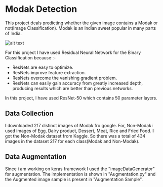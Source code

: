 # Modak Detection

This project deals predicting whether the given image contains a Modak or not(Image Classification). Modak is an Indian sweet popular in many parts of India.

![alt text](https://encrypted-tbn0.gstatic.com/images?q=tbn%3AANd9GcSFl0r0k0fR3Uqle3VKUS3LI8K91eL_ouTolRkvaQZigLLYfcM2)

For this project I have used Residual Neural Network for the Binary Classification because :-  

* ResNets are easy to optimize.
* ResNets improve feature extraction.
* ResNets overcome the vanishing gradient problem.
* ResNets can easily gain accuracy from greatly increased depth, producing results which are better than previous networks.

In this project, I have used ResNet-50 which contains 50 parameter layers.

## Data Collection

I downloaded 217 distinct images of Modak fro google. For, Non-Modak i used images of Egg, Dairy product, Dessert, Meat, Rice and Fried Food. I got the Non-Modak dataset from Kaggle. So there was a total of 434 images in the dataset 217 for each class(Modak and Non-Modak).

## Data Augmentation

Since i am working on keras framework I used the "ImageDataGenerator" for augmentation. The implementation is shown in "Augmentation.py" and the Augmented image sample is present in "Augmentation Sample". 

